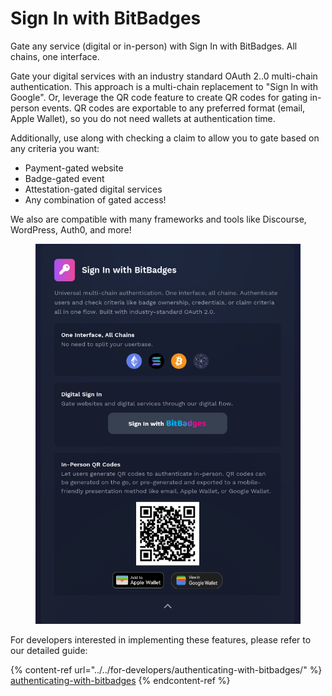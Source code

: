 # Sign In with BitBadges

Gate any service (digital or in-person) with Sign In with BitBadges. All chains, one interface.

Gate your digital services with an industry standard OAuth 2..0 multi-chain authentication. This approach is a multi-chain replacement to "Sign In with Google". Or, leverage the QR code feature to create QR codes for gating in-person events. QR codes are exportable to any preferred format (email, Apple Wallet), so you do not need wallets at authentication time.

Additionally, use along with checking a claim to allow you to gate based on any criteria you want:

* Payment-gated website
* Badge-gated event
* Attestation-gated digital services
* Any combination of gated access!

We also are compatible with many frameworks and tools like Discourse, WordPress, Auth0, and more!

<figure><img src="../../.gitbook/assets/image (2) (1) (1) (1).png" alt=""><figcaption></figcaption></figure>

For developers interested in implementing these features, please refer to our detailed guide:

{% content-ref url="../../for-developers/authenticating-with-bitbadges/" %}
[authenticating-with-bitbadges](../../for-developers/authenticating-with-bitbadges/)
{% endcontent-ref %}
